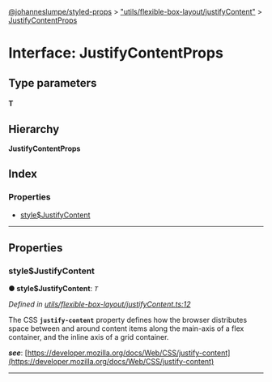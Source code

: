 [@johanneslumpe/styled-props](../README.md) > ["utils/flexible-box-layout/justifyContent"](../modules/_utils_flexible_box_layout_justifycontent_.md) > [JustifyContentProps](../interfaces/_utils_flexible_box_layout_justifycontent_.justifycontentprops.md)

# Interface: JustifyContentProps

## Type parameters
#### T 
## Hierarchy

**JustifyContentProps**

## Index

### Properties

* [style$JustifyContent](_utils_flexible_box_layout_justifycontent_.justifycontentprops.md#style_justifycontent)

---

## Properties

<a id="style_justifycontent"></a>

###  style$JustifyContent

**● style$JustifyContent**: *`T`*

*Defined in [utils/flexible-box-layout/justifyContent.ts:12](https://github.com/johanneslumpe/styled-props/blob/8e709f1/src/utils/flexible-box-layout/justifyContent.ts#L12)*

The CSS **`justify-content`** property defines how the browser distributes space between and around content items along the main-axis of a flex container, and the inline axis of a grid container.

*__see__*: [https://developer.mozilla.org/docs/Web/CSS/justify-content](https://developer.mozilla.org/docs/Web/CSS/justify-content)

___

